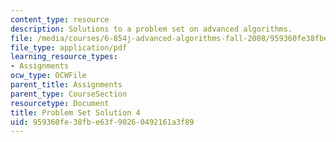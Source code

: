 ```yaml
---
content_type: resource
description: Solutions to a problem set on advanced algorithms.
file: /media/courses/6-854j-advanced-algorithms-fall-2008/959360fe38fbe63f90260492161a3f89_sol4.pdf
file_type: application/pdf
learning_resource_types:
- Assignments
ocw_type: OCWFile
parent_title: Assignments
parent_type: CourseSection
resourcetype: Document
title: Problem Set Solution 4
uid: 959360fe-38fb-e63f-9026-0492161a3f89
---
```

